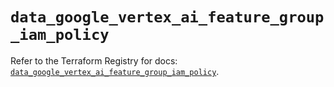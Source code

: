 # `data_google_vertex_ai_feature_group_iam_policy`

Refer to the Terraform Registry for docs: [`data_google_vertex_ai_feature_group_iam_policy`](https://registry.terraform.io/providers/hashicorp/google-beta/6.43.0/docs/data-sources/google_vertex_ai_feature_group_iam_policy).
